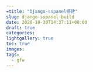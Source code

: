 ```yaml
---
=title: "Django-sspanel搭建"
slug: django-sspanel-build
date: 2020-10-30T14:37:11+08:00
draft: true
categories: 
lightgallery: true
toc: true
images:
tags:
  - gfw
---
```



